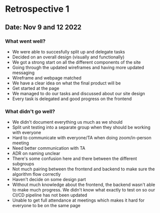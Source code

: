 # Retrospective 1
## Date: Nov 9 and 12 2022
### What went well?
- We were able to succesfully split up and delegate tasks
- Decided on an overall design (visually and functionally)
- We got a strong start on all the different components of the site
- Going through the updated wireframes and having more updated messaging
- Wireframe and webpage matched
- We have a clear idea on what the final product will be
- Get started at the page
- We managed to do our tasks and discussed about our site design
- Every task is delegated and good progress on the frontend
### What didn't go well?
- We didn't document everything us much as we should
- Split unit testing into a separate group when they should be working with everyone
- Hard to communicate with everyone/TA when doing zoom/in-person meeting
- Need better communication with TA
- ADR on naming unclear
- There's some confusion here and there between the different subgroups
- Not much pairing between the frontend and backend to make sure the algorithm flow correctly
- Haven't decide on some design part
- Without much knowledge about the frontend, the backend wasn't able to make much progress. We didn't know what exactly to test on so our CI/CD pipeline has not been updated
- Unable to get full attendance at meetings which makes it hard for everyone to be on the same page
